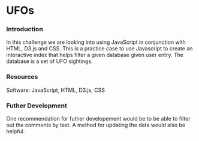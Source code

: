 # UFOs

### Introduction
In this challenge we are looking into using JavaScript in conjunction with HTML, D3.js and CSS. This is a practice case to use Javascript to create an interactive index that helps filter a given database given user entry. The database is a set of UFO sightings.

### Resources

             
Software: JavaScript, HTML, D3.js, CSS


### Futher Development

One recommendation for futher developement would be to be able to filter out the comments by text. A method for updating the data would also be helpful.
